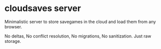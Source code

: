 cloudsaves server
==

Minimalistic server to store savegames in the cloud and load them from any browser.

No deltas, No conflict resolution, No migrations, No sanitization. Just raw storage.
